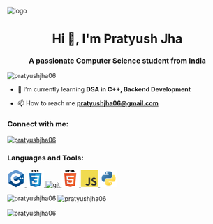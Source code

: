 ![logo](https://github.com/pratyushjha06/pratyushjha06/blob/main/Banner.png)

<h1 align="center">Hi 👋, I'm Pratyush Jha</h1>
<h3 align="center">A passionate Computer Science student from India</h3>

<p align="left"> <img src="https://komarev.com/ghpvc/?username=pratyushjha06&label=Profile%20views&color=0e75b6&style=flat" alt="pratyushjha06" /> </p>

- 🌱 I’m currently learning **DSA in C++, Backend Development**

- 📫 How to reach me **pratyushjha06@gmail.com**

<h3 align="left">Connect with me:</h3>
<p align="left">
<a href="https://linkedin.com/in/pratyushjha06" target="blank"><img align="center" src="https://raw.githubusercontent.com/rahuldkjain/github-profile-readme-generator/master/src/images/icons/Social/linked-in-alt.svg" alt="pratyushjha06" height="30" width="40" /></a>
</p>

<h3 align="left">Languages and Tools:</h3>
<p align="left"> <a href="https://www.w3schools.com/cpp/" target="_blank" rel="noreferrer"> <img src="https://raw.githubusercontent.com/devicons/devicon/master/icons/cplusplus/cplusplus-original.svg" alt="cplusplus" width="40" height="40"/> </a> <a href="https://www.w3schools.com/css/" target="_blank" rel="noreferrer"> <img src="https://raw.githubusercontent.com/devicons/devicon/master/icons/css3/css3-original-wordmark.svg" alt="css3" width="40" height="40"/> </a> <a href="https://git-scm.com/" target="_blank" rel="noreferrer"> <img src="https://www.vectorlogo.zone/logos/git-scm/git-scm-icon.svg" alt="git" width="40" height="40"/> </a> <a href="https://www.w3.org/html/" target="_blank" rel="noreferrer"> <img src="https://raw.githubusercontent.com/devicons/devicon/master/icons/html5/html5-original-wordmark.svg" alt="html5" width="40" height="40"/> </a> <a href="https://developer.mozilla.org/en-US/docs/Web/JavaScript" target="_blank" rel="noreferrer"> <img src="https://raw.githubusercontent.com/devicons/devicon/master/icons/javascript/javascript-original.svg" alt="javascript" width="40" height="40"/> </a> <a href="https://www.python.org" target="_blank" rel="noreferrer"> <img src="https://raw.githubusercontent.com/devicons/devicon/master/icons/python/python-original.svg" alt="python" width="40" height="40"/> </a> </p>

<p><img align="left" src="https://github-readme-stats.vercel.app/api/top-langs?username=pratyushjha06&show_icons=true&locale=en&layout=compact" alt="pratyushjha06" /></p>

<p>&nbsp;<img align="center" src="https://github-readme-stats.vercel.app/api?username=pratyushjha06&show_icons=true&locale=en" alt="pratyushjha06" /></p>

<p><img align="center" src="https://github-readme-streak-stats.herokuapp.com/?user=pratyushjha06&" alt="pratyushjha06" /></p>
